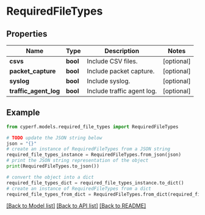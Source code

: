 # RequiredFileTypes


## Properties

Name | Type | Description | Notes
------------ | ------------- | ------------- | -------------
**csvs** | **bool** | Include CSV files. | [optional] 
**packet_capture** | **bool** | Include packet capture. | [optional] 
**syslog** | **bool** | Include syslog. | [optional] 
**traffic_agent_log** | **bool** | Include traffic agent log. | [optional] 

## Example

```python
from cyperf.models.required_file_types import RequiredFileTypes

# TODO update the JSON string below
json = "{}"
# create an instance of RequiredFileTypes from a JSON string
required_file_types_instance = RequiredFileTypes.from_json(json)
# print the JSON string representation of the object
print(RequiredFileTypes.to_json())

# convert the object into a dict
required_file_types_dict = required_file_types_instance.to_dict()
# create an instance of RequiredFileTypes from a dict
required_file_types_from_dict = RequiredFileTypes.from_dict(required_file_types_dict)
```
[[Back to Model list]](../README.md#documentation-for-models) [[Back to API list]](../README.md#documentation-for-api-endpoints) [[Back to README]](../README.md)


